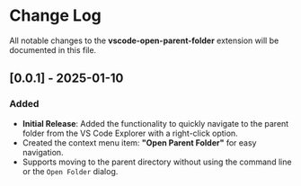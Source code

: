# Change Log

All notable changes to the **vscode-open-parent-folder** extension will be documented in this file.

## [0.0.1] - 2025-01-10

### Added

- **Initial Release**: Added the functionality to quickly navigate to the parent folder from the VS Code Explorer with a right-click option.
- Created the context menu item: **"Open Parent Folder"** for easy navigation.
- Supports moving to the parent directory without using the command line or the `Open Folder` dialog.
